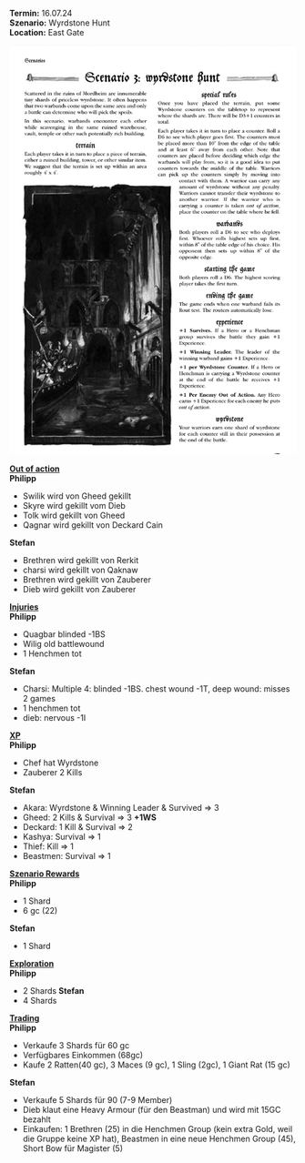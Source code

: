 **Termin:** 16.07.24  
**Szenario:** Wyrdstone Hunt  
**Location:** East Gate  

![](../Pics/Screenshot_20240716_093913_Chrome.jpg)


<ins>**Out of action**</ins>  
**Philipp**  
 - Swilik wird von Gheed gekillt
 - Skyre wird gekillt vom Dieb
 - Tolk wird gekillt von Gheed
 - Qagnar wird gekillt von Deckard Cain

**Stefan**  
 - Brethren wird gekillt von Rerkit
 - charsi wird gekillt von Qaknaw
 - Brethren wird gekillt von Zauberer
 - Dieb wird gekillt von Zauberer

<ins>**Injuries**</ins>  
**Philipp**  
 - Quagbar blinded -1BS
 - Wilig old battlewound
 - 1 Henchmen tot

**Stefan**  
 - Charsi: Multiple 4: blinded -1BS. chest wound -1T, deep wound: misses 2 games
 - 1 henchmen tot
 - dieb: nervous  -1I

<ins>**XP**</ins>  
**Philipp**  
 - Chef hat Wyrdstone
 - Zauberer 2 Kills
   
**Stefan**  
 - Akara: Wyrdstone & Winning Leader & Survived => 3
 - Gheed: 2 Kills & Survival => 3 **+1WS**
 - Deckard: 1 Kill & Survival => 2
 - Kashya: Survival => 1
 - Thief: Kill => 1
 - Beastmen: Survival => 1

<ins>**Szenario Rewards**</ins>  
**Philipp**  
- 1 Shard
- 6 gc (22)

**Stefan**  
 - 1 Shard

<ins>**Exploration**</ins>  
**Philipp**  
- 2 Shards
**Stefan**  
 - 4 Shards

<ins>**Trading**</ins>  
**Philipp**  
- Verkaufe 3 Shards für 60 gc
- Verfügbares Einkommen (68gc)
- Kaufe 2 Ratten(40 gc), 3 Maces (9 gc), 1 Sling (2gc), 1 Giant Rat (15 gc)

**Stefan**  
 - Verkaufe 5 Shards für 90 (7-9 Member)
 - Dieb klaut eine Heavy Armour (für den Beastman) und wird mit 15GC bezahlt
 - Einkaufen: 1 Brethren (25) in die Henchmen Group (kein extra Gold, weil die Gruppe keine XP hat), Beastmen in eine neue Henchmen Group (45), Short Bow für Magister (5)
